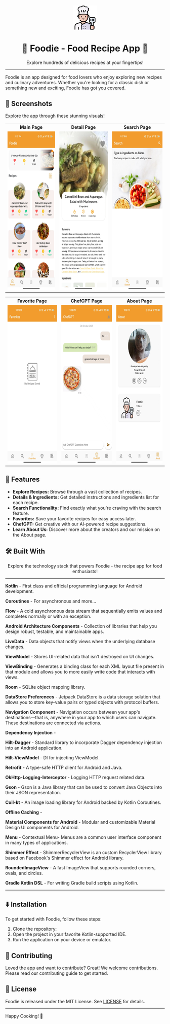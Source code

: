 <p align="center">
<img src="previews/chef.png" width="15%"/>
<h1 align="center">🍲 Foodie - Food Recipe App 🍲</h1>
<p align="center">
Explore hundreds of delicious recipes at your fingertips!
</p>
</p>

---

Foodie is an app designed for food lovers who enjoy exploring new recipes and culinary adventures. Whether you're looking for a classic dish or something new and exciting, Foodie has got you covered.

## 📸 Screenshots

Explore the app through these stunning visuals!

<table>
  <tr>
     <th>Main Page</th>
     <th>Detail Page</th>
     <th>Search Page</th>
  </tr>

  <tr>
    <td>
           <img src="previews/main.jpg" width="400" height="500" alt="Main Page">
   </td>
   <td>
           <img src="previews/details.jpg" width="400" height="500" alt="Detail Page">
   </td>
   <td>
           <img src="previews/search.jpg" width="400" height="500" alt="Search Page">
   </td>
  </tr>

 </table>

 <table>
  <tr>
    <th>Favorite Page</th>
    <th>ChefGPT Page</th>
    <th>About Page</th>
  </tr>

  <tr>
   <td>
           <img src="previews/favorites.jpg" width="400" height="500" alt="Favorite Page">
   </td>
   <td>
           <img src="previews/chefgpt.jpg" width="400" height="500" alt="ChefGPT Page">
   </td>
   <td>
           <img src="previews/about.jpg" width="400" height="500" alt="About Page">
   </td>
  </tr>

 </table>

## 🌟 Features

- **Explore Recipes:** Browse through a vast collection of recipes.
- **Details & Ingredients:** Get detailed instructions and ingredients list for each recipe.
- **Search Functionality:** Find exactly what you're craving with the search feature.
- **Favorites:** Save your favorite recipes for easy access later.
- **ChefGPT:** Get creative with our AI-powered recipe suggestions.
- **Learn About Us:** Discover more about the creators and our mission on the About page.

## 🛠 Built With

<p align="center">
Explore the technology stack that powers Foodie - the recipe app for food enthusiasts!
</p>

---

<p>
<strong>Kotlin</strong> - First class and official programming language for Android development.
</p>
<p>
<strong>Coroutines</strong> - For asynchronous and more...
</p>
<p>
<strong>Flow</strong> - A cold asynchronous data stream that sequentially emits values and completes normally or with an exception.
</p>
<p>
<strong>Android Architecture Components</strong> - Collection of libraries that help you design robust, testable, and maintainable apps.
</p>
<p>
<strong>LiveData</strong> - Data objects that notify views when the underlying database changes.
</p>
<p>
<strong>ViewModel</strong> - Stores UI-related data that isn't destroyed on UI changes.
</p>
<p>
<strong>ViewBinding</strong> - Generates a binding class for each XML layout file present in that module and allows you to more easily write code that interacts with views.
</p>
<p>
<strong>Room</strong> - SQLite object mapping library.
</p>
<p>
<strong>DataStore Preferences</strong> - Jetpack DataStore is a data storage solution that allows you to store key-value pairs or typed objects with protocol buffers.
</p>
<p>
<strong>Navigation Component</strong> - Navigation occurs between your app's destinations—that is, anywhere in your app to which users can navigate. These destinations are connected via actions.
</p>
<p>
<strong>Dependency Injection</strong> -
</p>
<p>
<strong>Hilt-Dagger</strong> - Standard library to incorporate Dagger dependency injection into an Android application.
</p>
<p>
<strong>Hilt-ViewModel</strong> - DI for injecting ViewModel.
</p>
<p>
<strong>Retrofit</strong> - A type-safe HTTP client for Android and Java.
</p>
<p>
<strong>OkHttp-Logging-Interceptor</strong> - Logging HTTP request related data.
</p>
<p>
<strong>Gson</strong> - Gson is a Java library that can be used to convert Java Objects into their JSON representation.
</p>
<p>
<strong>Coil-kt</strong> - An image loading library for Android backed by Kotlin Coroutines.
</p>
<p>
<strong>Offline Caching</strong> -
</p>
<p>
<strong>Material Components for Android</strong> - Modular and customizable Material Design UI components for Android.
</p>
<p>
<strong>Menu</strong> - Contextual Menu- Menus are a common user interface component in many types of applications.
</p>
<p>
<strong>Shimmer Effect</strong> - ShimmerRecyclerView is an custom RecyclerView library based on Facebook's Shimmer effect for Android library.
</p>
<p>
<strong>RoundedImageView</strong> - A fast ImageView that supports rounded corners, ovals, and circles.
</p>
<p>
<strong>Gradle Kotlin DSL</strong> - For writing Gradle build scripts using Kotlin.
</p>

---


## ⬇️ Installation

To get started with Foodie, follow these steps:

1. Clone the repository:
2. Open the project in your favorite Kotlin-supported IDE.
3. Run the application on your device or emulator.

## 🙋 Contributing

Loved the app and want to contribute? Great! We welcome contributions. Please read our contributing guide to get started.

## 📝 License

Foodie is released under the MIT License. See [LICENSE](LICENSE) for details.

---

Happy Cooking! 🎉
